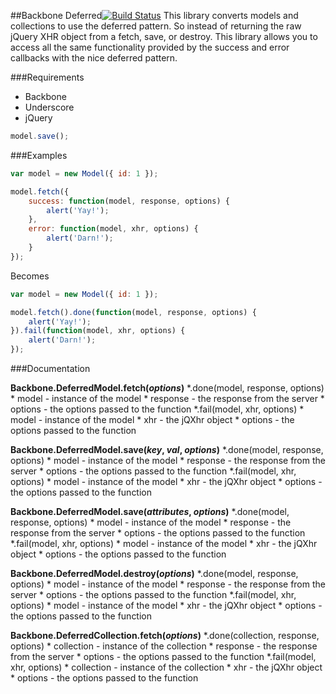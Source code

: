 ##Backbone Deferred[![Build Status](https://travis-ci.org/arhea/backbone-deferred.png)](https://travis-ci.org/arhea/backbone-deferred)
This library converts models and collections to use the deferred pattern. So instead of returning the raw jQuery XHR object from a fetch, save, or destroy. This library allows you to access all the same functionality provided by the success and error callbacks with the nice deferred pattern.

###Requirements
* Backbone
* Underscore
* jQuery

```javascript
model.save();
```

###Examples
```javascript
var model = new Model({ id: 1 });

model.fetch({
    success: function(model, response, options) {
        alert('Yay!');
    },
    error: function(model, xhr, options) {
        alert('Darn!');
    }
});
```

Becomes

```javascript
var model = new Model({ id: 1 });

model.fetch().done(function(model, response, options) {
    alert('Yay!');
}).fail(function(model, xhr, options) {
    alert('Darn!');
});
```

###Documentation

**Backbone.DeferredModel.fetch(*options*)**
*.done(model, response, options)
    * model - instance of the model
    * response - the response from the server
    * options - the options passed to the function
*.fail(model, xhr, options)
    * model - instance of the model
    * xhr - the jQXhr object
    * options - the options passed to the function

**Backbone.DeferredModel.save(*key*, *val*, *options*)**
*.done(model, response, options)
    * model - instance of the model
    * response - the response from the server
    * options - the options passed to the function
*.fail(model, xhr, options)
    * model - instance of the model
    * xhr - the jQXhr object
    * options - the options passed to the function

**Backbone.DeferredModel.save(*attributes*, *options*)**
*.done(model, response, options)
    * model - instance of the model
    * response - the response from the server
    * options - the options passed to the function
*.fail(model, xhr, options)
    * model - instance of the model
    * xhr - the jQXhr object
    * options - the options passed to the function

**Backbone.DeferredModel.destroy(*options*)**
*.done(model, response, options)
    * model - instance of the model
    * response - the response from the server
    * options - the options passed to the function
*.fail(model, xhr, options)
    * model - instance of the model
    * xhr - the jQXhr object
    * options - the options passed to the function

**Backbone.DeferredCollection.fetch(*options*)**
*.done(collection, response, options)
    * collection - instance of the collection
    * response - the response from the server
    * options - the options passed to the function
*.fail(model, xhr, options)
    * collection - instance of the collection
    * xhr - the jQXhr object
    * options - the options passed to the function
